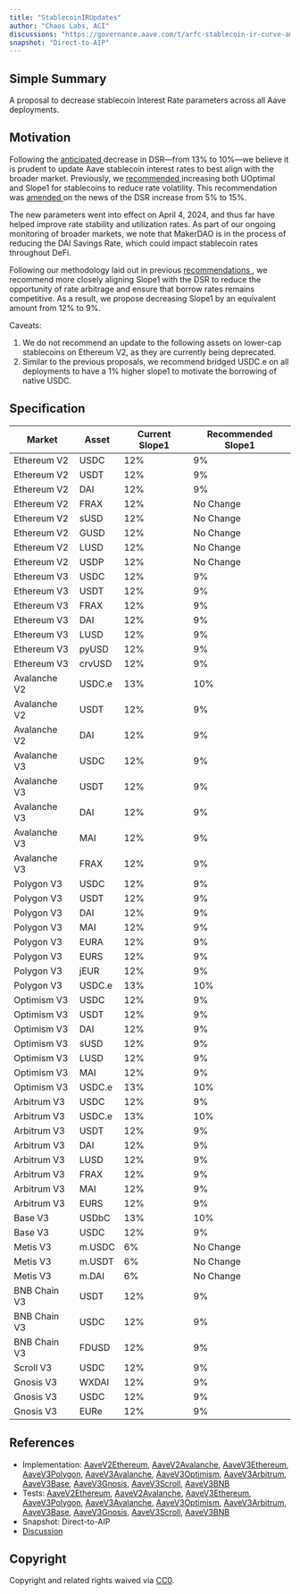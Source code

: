 ```yaml
---
title: "StablecoinIRUpdates"
author: "Chaos Labs, ACI"
discussions: "https://governance.aave.com/t/arfc-stablecoin-ir-curve-amendment-on-aave-v2-and-v3-04-22-2024/17450"
snapshot: "Direct-to-AIP"
---
```


## Simple Summary

A proposal to decrease stablecoin Interest Rate parameters across all Aave deployments.

## Motivation

Following the [anticipated ](https://vote.makerdao.com/executive/template-executive-vote-stability-fee-changes-dsr-decrease-march-2024-ad-compensation-q1-2024-avc-member-participation-rewards-aave-sparklend-revenue-share-whitelist-new-address-in-the-rwa015-a-output-conduit-usdp-input-conduit-management-spark-proxy-spell-april-22-2024) decrease in DSR—from 13% to 10%—we believe it is prudent to update Aave stablecoin interest rates to best align with the broader market. Previously, we [recommended ](https://governance.aave.com/t/arfc-stablecoin-ir-curve-amendment-on-aave-v2-and-v3/16864/2) increasing both UOptimal and Slope1 for stablecoins to reduce rate volatility. This recommendation was [amended ](https://governance.aave.com/t/arfc-stablecoin-ir-curve-amendment-on-aave-v2-and-v3/16864/2) on the news of the DSR increase from 5% to 15%.

The new parameters went into effect on April 4, 2024, and thus far have helped improve rate stability and utilization rates. As part of our ongoing monitoring of broader markets, we note that MakerDAO is in the process of reducing the DAI Savings Rate, which could impact stablecoin rates throughout DeFi.

Following our methodology laid out in previous [recommendations ](https://governance.aave.com/t/arfc-stablecoin-ir-curve-amendment-on-aave-v2-and-v3/16864/2), we recommend more closely aligning Slope1 with the DSR to reduce the opportunity of rate arbitrage and ensure that borrow rates remains competitive. As a result, we propose decreasing Slope1 by an equivalent amount from 12% to 9%.

Caveats:

1. We do not recommend an update to the following assets on lower-cap stablecoins on Ethereum V2, as they are currently being deprecated.
2. Similar to the previous proposals, we recommend bridged USDC.e on all deployments to have a 1% higher slope1 to motivate the borrowing of native USDC.

## Specification

| Market       | Asset  | Current Slope1 | Recommended Slope1 |
| ------------ | ------ | -------------- | ------------------ |
| Ethereum V2  | USDC   | 12%            | 9%                 |
| Ethereum V2  | USDT   | 12%            | 9%                 |
| Ethereum V2  | DAI    | 12%            | 9%                 |
| Ethereum V2  | FRAX   | 12%            | No Change          |
| Ethereum V2  | sUSD   | 12%            | No Change          |
| Ethereum V2  | GUSD   | 12%            | No Change          |
| Ethereum V2  | LUSD   | 12%            | No Change          |
| Ethereum V2  | USDP   | 12%            | No Change          |
| Ethereum V3  | USDC   | 12%            | 9%                 |
| Ethereum V3  | USDT   | 12%            | 9%                 |
| Ethereum V3  | FRAX   | 12%            | 9%                 |
| Ethereum V3  | DAI    | 12%            | 9%                 |
| Ethereum V3  | LUSD   | 12%            | 9%                 |
| Ethereum V3  | pyUSD  | 12%            | 9%                 |
| Ethereum V3  | crvUSD | 12%            | 9%                 |
| Avalanche V2 | USDC.e | 13%            | 10%                |
| Avalanche V2 | USDT   | 12%            | 9%                 |
| Avalanche V2 | DAI    | 12%            | 9%                 |
| Avalanche V3 | USDC   | 12%            | 9%                 |
| Avalanche V3 | USDT   | 12%            | 9%                 |
| Avalanche V3 | DAI    | 12%            | 9%                 |
| Avalanche V3 | MAI    | 12%            | 9%                 |
| Avalanche V3 | FRAX   | 12%            | 9%                 |
| Polygon V3   | USDC   | 12%            | 9%                 |
| Polygon V3   | USDT   | 12%            | 9%                 |
| Polygon V3   | DAI    | 12%            | 9%                 |
| Polygon V3   | MAI    | 12%            | 9%                 |
| Polygon V3   | EURA   | 12%            | 9%                 |
| Polygon V3   | EURS   | 12%            | 9%                 |
| Polygon V3   | jEUR   | 12%            | 9%                 |
| Polygon V3   | USDC.e | 13%            | 10%                |
| Optimism V3  | USDC   | 12%            | 9%                 |
| Optimism V3  | USDT   | 12%            | 9%                 |
| Optimism V3  | DAI    | 12%            | 9%                 |
| Optimism V3  | sUSD   | 12%            | 9%                 |
| Optimism V3  | LUSD   | 12%            | 9%                 |
| Optimism V3  | MAI    | 12%            | 9%                 |
| Optimism V3  | USDC.e | 13%            | 10%                |
| Arbitrum V3  | USDC   | 12%            | 9%                 |
| Arbitrum V3  | USDC.e | 13%            | 10%                |
| Arbitrum V3  | USDT   | 12%            | 9%                 |
| Arbitrum V3  | DAI    | 12%            | 9%                 |
| Arbitrum V3  | LUSD   | 12%            | 9%                 |
| Arbitrum V3  | FRAX   | 12%            | 9%                 |
| Arbitrum V3  | MAI    | 12%            | 9%                 |
| Arbitrum V3  | EURS   | 12%            | 9%                 |
| Base V3      | USDbC  | 13%            | 10%                |
| Base V3      | USDC   | 12%            | 9%                 |
| Metis V3     | m.USDC | 6%             | No Change          |
| Metis V3     | m.USDT | 6%             | No Change          |
| Metis V3     | m.DAI  | 6%             | No Change          |
| BNB Chain V3 | USDT   | 12%            | 9%                 |
| BNB Chain V3 | USDC   | 12%            | 9%                 |
| BNB Chain V3 | FDUSD  | 12%            | 9%                 |
| Scroll V3    | USDC   | 12%            | 9%                 |
| Gnosis V3    | WXDAI  | 12%            | 9%                 |
| Gnosis V3    | USDC   | 12%            | 9%                 |
| Gnosis V3    | EURe   | 12%            | 9%                 |

## References

- Implementation: [AaveV2Ethereum](https://github.com/bgd-labs/aave-proposals-v3/blob/f123b71c8f30c55710f199d7f377960705dd7993/src/20240424_Multi_StablecoinIRUpdates/AaveV2Ethereum_StablecoinIRUpdates_20240424.sol), [AaveV2Avalanche](https://github.com/bgd-labs/aave-proposals-v3/blob/f123b71c8f30c55710f199d7f377960705dd7993/src/20240424_Multi_StablecoinIRUpdates/AaveV2Avalanche_StablecoinIRUpdates_20240424.sol), [AaveV3Ethereum](https://github.com/bgd-labs/aave-proposals-v3/blob/f123b71c8f30c55710f199d7f377960705dd7993/src/20240424_Multi_StablecoinIRUpdates/AaveV3Ethereum_StablecoinIRUpdates_20240424.sol), [AaveV3Polygon](https://github.com/bgd-labs/aave-proposals-v3/blob/f123b71c8f30c55710f199d7f377960705dd7993/src/20240424_Multi_StablecoinIRUpdates/AaveV3Polygon_StablecoinIRUpdates_20240424.sol), [AaveV3Avalanche](https://github.com/bgd-labs/aave-proposals-v3/blob/f123b71c8f30c55710f199d7f377960705dd7993/src/20240424_Multi_StablecoinIRUpdates/AaveV3Avalanche_StablecoinIRUpdates_20240424.sol), [AaveV3Optimism](https://github.com/bgd-labs/aave-proposals-v3/blob/f123b71c8f30c55710f199d7f377960705dd7993/src/20240424_Multi_StablecoinIRUpdates/AaveV3Optimism_StablecoinIRUpdates_20240424.sol), [AaveV3Arbitrum](https://github.com/bgd-labs/aave-proposals-v3/blob/f123b71c8f30c55710f199d7f377960705dd7993/src/20240424_Multi_StablecoinIRUpdates/AaveV3Arbitrum_StablecoinIRUpdates_20240424.sol), [AaveV3Base](https://github.com/bgd-labs/aave-proposals-v3/blob/f123b71c8f30c55710f199d7f377960705dd7993/src/20240424_Multi_StablecoinIRUpdates/AaveV3Base_StablecoinIRUpdates_20240424.sol), [AaveV3Gnosis](https://github.com/bgd-labs/aave-proposals-v3/blob/f123b71c8f30c55710f199d7f377960705dd7993/src/20240424_Multi_StablecoinIRUpdates/AaveV3Gnosis_StablecoinIRUpdates_20240424.sol), [AaveV3Scroll](https://github.com/bgd-labs/aave-proposals-v3/blob/f123b71c8f30c55710f199d7f377960705dd7993/src/20240424_Multi_StablecoinIRUpdates/AaveV3Scroll_StablecoinIRUpdates_20240424.sol), [AaveV3BNB](https://github.com/bgd-labs/aave-proposals-v3/blob/f123b71c8f30c55710f199d7f377960705dd7993/src/20240424_Multi_StablecoinIRUpdates/AaveV3BNB_StablecoinIRUpdates_20240424.sol)
- Tests: [AaveV2Ethereum](https://github.com/bgd-labs/aave-proposals-v3/blob/f123b71c8f30c55710f199d7f377960705dd7993/src/20240424_Multi_StablecoinIRUpdates/AaveV2Ethereum_StablecoinIRUpdates_20240424.t.sol), [AaveV2Avalanche](https://github.com/bgd-labs/aave-proposals-v3/blob/f123b71c8f30c55710f199d7f377960705dd7993/src/20240424_Multi_StablecoinIRUpdates/AaveV2Avalanche_StablecoinIRUpdates_20240424.t.sol), [AaveV3Ethereum](https://github.com/bgd-labs/aave-proposals-v3/blob/f123b71c8f30c55710f199d7f377960705dd7993/src/20240424_Multi_StablecoinIRUpdates/AaveV3Ethereum_StablecoinIRUpdates_20240424.t.sol), [AaveV3Polygon](https://github.com/bgd-labs/aave-proposals-v3/blob/f123b71c8f30c55710f199d7f377960705dd7993/src/20240424_Multi_StablecoinIRUpdates/AaveV3Polygon_StablecoinIRUpdates_20240424.t.sol), [AaveV3Avalanche](https://github.com/bgd-labs/aave-proposals-v3/blob/f123b71c8f30c55710f199d7f377960705dd7993/src/20240424_Multi_StablecoinIRUpdates/AaveV3Avalanche_StablecoinIRUpdates_20240424.t.sol), [AaveV3Optimism](https://github.com/bgd-labs/aave-proposals-v3/blob/f123b71c8f30c55710f199d7f377960705dd7993/src/20240424_Multi_StablecoinIRUpdates/AaveV3Optimism_StablecoinIRUpdates_20240424.t.sol), [AaveV3Arbitrum](https://github.com/bgd-labs/aave-proposals-v3/blob/f123b71c8f30c55710f199d7f377960705dd7993/src/20240424_Multi_StablecoinIRUpdates/AaveV3Arbitrum_StablecoinIRUpdates_20240424.t.sol), [AaveV3Base](https://github.com/bgd-labs/aave-proposals-v3/blob/f123b71c8f30c55710f199d7f377960705dd7993/src/20240424_Multi_StablecoinIRUpdates/AaveV3Base_StablecoinIRUpdates_20240424.t.sol), [AaveV3Gnosis](https://github.com/bgd-labs/aave-proposals-v3/blob/f123b71c8f30c55710f199d7f377960705dd7993/src/20240424_Multi_StablecoinIRUpdates/AaveV3Gnosis_StablecoinIRUpdates_20240424.t.sol), [AaveV3Scroll](https://github.com/bgd-labs/aave-proposals-v3/blob/f123b71c8f30c55710f199d7f377960705dd7993/src/20240424_Multi_StablecoinIRUpdates/AaveV3Scroll_StablecoinIRUpdates_20240424.t.sol), [AaveV3BNB](https://github.com/bgd-labs/aave-proposals-v3/blob/f123b71c8f30c55710f199d7f377960705dd7993/src/20240424_Multi_StablecoinIRUpdates/AaveV3BNB_StablecoinIRUpdates_20240424.t.sol)
- Snapshot: Direct-to-AIP
- [Discussion](https://governance.aave.com/t/arfc-stablecoin-ir-curve-amendment-on-aave-v2-and-v3-04-22-2024/17450)

## Copyright

Copyright and related rights waived via [CC0](https://creativecommons.org/publicdomain/zero/1.0/).
